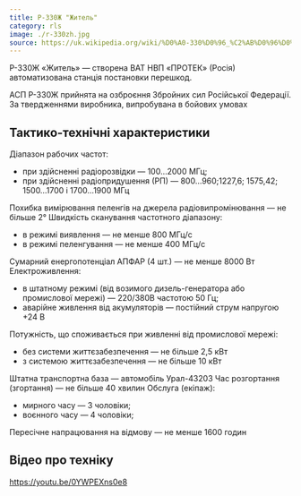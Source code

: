 ```yaml
---
title: Р-330Ж "Житель"
category: rls
image: ./r-330zh.jpg
source: https://uk.wikipedia.org/wiki/%D0%A0-330%D0%96_%C2%AB%D0%96%D0%B8%D1%82%D0%B5%D0%BB%D1%8C%C2%BB
---
```


Р-330Ж «Житель» — створена ВАТ НВП «ПРОТЕК» (Росія) автоматизована станція постановки перешкод.

АСП Р-330Ж прийнята на озброєння Збройних сил Російської Федерації. За твердженнями виробника, випробувана в бойових умовах

## Тактико-технічні характеристики

Діапазон рабочих частот:

-   при здійсненні радіорозвідки — 100…2000 МГц;
-   при здійсненні радіопридушення (РП) — 800…960;1227,6; 1575,42; 1500…1700 і 1700…1900 МГц

Похибка вимірювання пеленгів на джерела радіовипромінювання — не більше 2°
Швидкість сканування частотного діапазону:

-   в режимі виявлення — не менше 800 МГц/с
-   в режимі пеленгування — не менше 400 МГц/с

Сумарний енергопотенціал АПФАР (4 шт.) — не менше 8000 Вт
Електроживлення:

-   в штатному режимі (від возимого дизель-генератора або промислової мережі) — 220/380В частотою 50 Гц;
-   аварійне живлення від акумуляторів — постійний струм напругою +24 В

Потужність, що споживається при живленні від промислової мережі:

-   без системи життєзабезпечення — не більше 2,5 кВт
-   з системою життєзабезпечення — не більше 10 кВт

Штатна транспортна база — автомобіль Урал-43203
Час розгортання (згортання) — не більше 40 хвилин
Обслуга (екіпаж):

-   мирного часу — 3 чоловіки;
-   воєнного часу — 4 чоловіки;

Пересічне напрацювання на відмову — не менше 1600 годин

## Відео про техніку

https://youtu.be/0YWPEXns0e8

